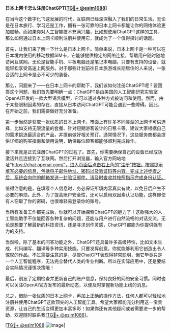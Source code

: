 **日本上网卡怎么注册ChatGPT[[TG💪+ @esim1088](https://t.me/s/esim1088)]**

在当今这个数字化飞速发展的时代，互联网已经深深融入了我们的日常生活。无论是在日本旅行、学习还是工作，拥有一张可靠的日本上网卡都能让你的网络体验更加顺畅。而如果你对人工智能技术充满兴趣，比如想使用ChatGPT这样的工具，那么如何通过日本上网卡顺利注册并使用它，就成为了一个值得探讨的话题。

首先，让我们来了解一下什么是日本上网卡。简单来说，日本上网卡是一种可以在日本境内使用的移动数据SIM卡，它能够提供稳定的网络连接，帮助用户随时随地访问互联网。无论是智能手机、平板电脑还是笔记本电脑，只要有支持的设备，就能轻松享受高速上网服务。对于那些计划前往日本旅游或长期居住的人来说，一张合适的上网卡是必不可少的装备。

那么，问题来了——在日本上网卡的帮助下，我们该如何注册ChatGPT呢？要回答这个问题，我们首先要明确一点：ChatGPT是由美国的人工智能研究实验室OpenAI开发的一款大型语言模型，它可以通过多种方式被访问和使用。然而，由于某些限制因素的存在，直接从日本访问ChatGPT可能会遇到一些障碍。因此，在开始之前，我们需要做好充分准备。

第一步当然是获取一张优质的日本上网卡。市面上有许多不同类型的上网卡可供选择，比如支持无限流量的套餐、针对短期游客设计的日租卡等。建议大家根据自己的需求挑选最适合的产品，并提前做好相关预订。通常情况下，这些服务商都会提供详细的购买指南和使用说明，确保每位顾客都能够顺利完成操作。

接下来就是正式注册ChatGPT的过程了。首先，你需要确保自己的设备已经成功激活并且连接到了互联网。然后打开浏览器，输入官方网站地址“https://chat.openai.com/”，进入页面后点击右上角的“注册”按钮。按照提示填写必要的信息，包括电子邮件地址、密码以及验证码等内容。完成上述步骤之后，系统会向你的邮箱发送一封验证邮件，请及时查收并按照指示完成身份认证。

值得注意的是，在填写个人信息时，务必保证所填内容真实有效，以免日后产生不必要的麻烦。此外，为了提高账户安全性，还可以启用双因素认证功能，这样即使有人窃取了你的密码，也很难轻易登录你的账号。

当所有准备工作都完成后，你就可以开始探索ChatGPT的魅力了！这款强大的人工智能助手不仅能回答各种复杂的问题，还能与用户进行自然流畅的对话交流。无论是想要了解最新的科技资讯，还是寻求创作灵感，ChatGPT都能为你提供强有力的支持。

当然啦，除了基本的问答功能之外，ChatGPT还具备许多高级特性，比如文本生成、代码编写、翻译等多种实用技能。只要发挥创意，你就能够利用它创造出令人惊叹的作品。不过需要注意的是，尽管ChatGPT表现得非常聪明，但它毕竟只是一个人工智能程序，无法完全替代人类的专业判断。所以在实际应用中，还是要结合实际情况谨慎决策哦！

最后，别忘了定期检查并更新自己的账户信息，保持良好的网络安全习惯。同时也可以关注OpenAI官方发布的最新动态，以便及时掌握新功能上线的消息。

总之，借助一张优质的日本上网卡，再加上正确的操作方法，任何人都可以轻松地注册并使用ChatGPT这款顶尖的人工智能工具。希望大家都能充分利用这一宝贵资源，让自己的生活变得更加丰富多彩！如果你还有其他疑问或者需要进一步的帮助，欢迎随时联系我[[TG💪+ @esim1088](https://t.me/s/esim1088)]。

[[TG💪+ @esim1088](https://t.me/s/esim1088) ![Image](https://i.postimg.cc/4NQfJmqS/Snipaste-2025-05-13-00-14-12.png)]